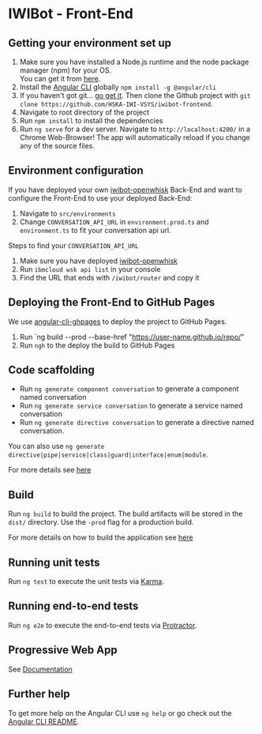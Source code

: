 # IWIBot - Front-End

## Getting your environment set up  
1. Make sure you have installed a Node.js runtime and the node package manager (npm) for your OS.  
You can get it from [here](https://nodejs.org/en/download/).
2. Install the [Angular CLI](https://github.com/angular/angular-cli) globally `npm install -g @angular/cli`
3. If you haven't got git... [go get it](https://git-scm.com/downloads). 
Then clone the Github project with `git clone https://github.com/HSKA-IWI-VSYS/iwibot-frontend`.
4. Navigate to root directory of the project
5. Run `npm install` to install the dependencies  
6. Run `ng serve` for a dev server. Navigate to `http://localhost:4200/` in a Chrome Web-Browser! The app will automatically reload if you change any of the source files.

## Environment configuration

If you have deployed your own [iwibot-openwhisk](https://github.com/HSKA-IWI-VSYS/iwibot-openwhisk) Back-End and want to configure the Front-End to use your deployed Back-End:
1. Navigate to `src/environments`
2. Change `CONVERSATION_API_URL` in `environment.prod.ts` and `environment.ts`  to fit your conversation api url.

Steps to find your `CONVERSATION_API_URL`
1. Make sure you have deployed [iwibot-openwhisk](https://github.com/HSKA-IWI-VSYS/iwibot-openwhisk)
2. Run `ibmcloud wsk api list` in your console
3. Find the URL that ends with `/iwibot/router` and copy it
 
## Deploying the Front-End to GitHub Pages

We use [angular-cli-ghpages](https://github.com/angular-schule/angular-cli-ghpages) to deploy the project to GitHub Pages.

1. Run `ng build --prod --base-href "https://user-name.github.io/repo/"
2. Run `ngh` to the deploy the build to GitHub Pages

## Code scaffolding

* Run `ng generate component conversation` to generate a component named conversation
* Run `ng generate service conversation` to generate a service named conversation
* Run `ng generate directive conversation` to generate a directive named conversation.  

You can also use `ng generate directive|pipe|service|class|guard|interface|enum|module`.  

For more details see [here](https://scotch.io/tutorials/use-the-angular-cli-for-faster-angular-2-projects#toc-generate-parts-of-your-application)

## Build

Run `ng build` to build the project. The build artifacts will be stored in the `dist/` directory. Use the `-prod` flag for a production build.

For more details on how to build the application see [here](https://scotch.io/tutorials/use-the-angular-cli-for-faster-angular-2-projects#toc-building-our-app)

## Running unit tests

Run `ng test` to execute the unit tests via [Karma](https://karma-runner.github.io).

## Running end-to-end tests

Run `ng e2e` to execute the end-to-end tests via [Protractor](http://www.protractortest.org/).

## Progressive Web App
See [Documentation](doku/pwa.md)

## Further help

To get more help on the Angular CLI use `ng help` or go check out the [Angular CLI README](https://github.com/angular/angular-cli/blob/master/README.md).
